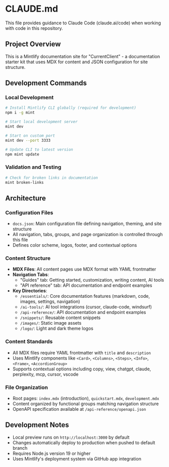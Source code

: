 # CLAUDE.md

This file provides guidance to Claude Code (claude.ai/code) when working with code in this repository.

## Project Overview

This is a Mintlify documentation site for "CurrentClient" - a documentation starter kit that uses MDX for content and JSON configuration for site structure.

## Development Commands

### Local Development
```bash
# Install Mintlify CLI globally (required for development)
npm i -g mint

# Start local development server
mint dev

# Start on custom port
mint dev --port 3333

# Update CLI to latest version
npm mint update
```

### Validation and Testing
```bash
# Check for broken links in documentation
mint broken-links
```

## Architecture

### Configuration Files
- `docs.json`: Main configuration file defining navigation, theming, and site structure
- All navigation, tabs, groups, and page organization is controlled through this file
- Defines color scheme, logos, footer, and contextual options

### Content Structure
- **MDX Files**: All content pages use MDX format with YAML frontmatter
- **Navigation Tabs**: 
  - "Guides" tab: Getting started, customization, writing content, AI tools
  - "API reference" tab: API documentation and endpoint examples
- **Key Directories**:
  - `/essentials/`: Core documentation features (markdown, code, images, settings, navigation)
  - `/ai-tools/`: AI tool integrations (cursor, claude-code, windsurf)
  - `/api-reference/`: API documentation and endpoint examples
  - `/snippets/`: Reusable content snippets
  - `/images/`: Static image assets
  - `/logo/`: Light and dark theme logos

### Content Standards
- All MDX files require YAML frontmatter with `title` and `description`
- Uses Mintlify components like `<Card>`, `<Columns>`, `<Steps>`, `<Info>`, `<Frame>`, `<AccordionGroup>`
- Supports contextual options including copy, view, chatgpt, claude, perplexity, mcp, cursor, vscode

### File Organization
- Root pages: `index.mdx` (introduction), `quickstart.mdx`, `development.mdx`
- Content organized by functional groups matching navigation structure
- OpenAPI specification available at `/api-reference/openapi.json`

## Development Notes

- Local preview runs on `http://localhost:3000` by default
- Changes automatically deploy to production when pushed to default branch
- Requires Node.js version 19 or higher
- Uses Mintlify's deployment system via GitHub app integration